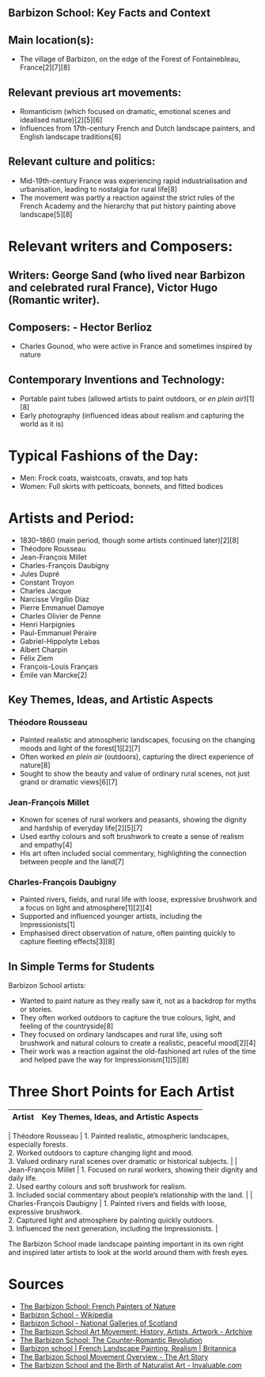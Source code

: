 

## Barbizon School: Key Facts and Context


## Main location(s):  
- The village of Barbizon, on the edge of the Forest of Fontainebleau, France[2][7][8]

## Relevant previous art movements: 
- Romanticism (which focused on dramatic, emotional scenes and idealised nature)[2][5][6]
- Influences from 17th-century French and Dutch landscape painters, and English landscape traditions[6]

## Relevant culture and politics: 
- Mid-19th-century France was experiencing rapid industrialisation and urbanisation, leading to nostalgia for rural life[8]
- The movement was partly a reaction against the strict rules of the French Academy and the hierarchy that put history painting above landscape[5][8]

# Relevant writers and Composers:

 
## Writers: George Sand (who lived near Barbizon and celebrated rural France), Victor Hugo (Romantic writer).

## Composers: - Hector Berlioz
- Charles Gounod, who were active in France and sometimes inspired by nature

## Contemporary Inventions and Technology: 
- Portable paint tubes (allowed artists to paint outdoors, or *en plein air*)[1][8]
- Early photography (influenced ideas about realism and capturing the world as it is)

# Typical Fashions of the Day: 
- Men: Frock coats, waistcoats, cravats, and top hats
- Women:  Full skirts with petticoats, bonnets, and fitted bodices


# Artists and Period:  
- 1830–1860 (main period, though some artists continued later)[2][8]
- Théodore Rousseau
- Jean-François Millet
- Charles-François Daubigny
- Jules Dupré
- Constant Troyon
- Charles Jacque
- Narcisse Virgilio Díaz
- Pierre Emmanuel Damoye
- Charles Olivier de Penne
- Henri Harpignies
- Paul-Emmanuel Péraire
- Gabriel-Hippolyte Lebas
- Albert Charpin
- Félix Ziem
- François-Louis Français
- Émile van Marcke[2]



## Key Themes, Ideas, and Artistic Aspects

### Théodore Rousseau

- Painted realistic and atmospheric landscapes, focusing on the changing moods and light of the forest[1][2][7]
- Often worked *en plein air* (outdoors), capturing the direct experience of nature[8]
- Sought to show the beauty and value of ordinary rural scenes, not just grand or dramatic views[6][7]

### Jean-François Millet

- Known for scenes of rural workers and peasants, showing the dignity and hardship of everyday life[2][5][7]
- Used earthy colours and soft brushwork to create a sense of realism and empathy[4]
- His art often included social commentary, highlighting the connection between people and the land[7]

### Charles-François Daubigny

- Painted rivers, fields, and rural life with loose, expressive brushwork and a focus on light and atmosphere[1][2][4]
- Supported and influenced younger artists, including the Impressionists[1]
- Emphasised direct observation of nature, often painting quickly to capture fleeting effects[3][8]



## In Simple Terms for Students

Barbizon School artists:
- Wanted to paint nature as they really saw it, not as a backdrop for myths or stories. 
- They often worked outdoors to capture the true colours, light, and feeling of the countryside[8]
- They focused on ordinary landscapes and rural life, using soft brushwork and natural colours to create a realistic, peaceful mood[2][4]
- Their work was a reaction against the old-fashioned art rules of the time and helped pave the way for Impressionism[1][5][8]



# Three Short Points for Each Artist

| Artist                      | Key Themes, Ideas, and Artistic Aspects                                                                                      |
|--|--|
| 
Théodore Rousseau
       | 1. Painted realistic, atmospheric landscapes, especially forests. <br> 2. Worked outdoors to capture changing light and mood. <br> 3. Valued ordinary rural scenes over dramatic or historical subjects. |
| 
Jean-François Millet
    | 1. Focused on rural workers, showing their dignity and daily life. <br> 2. Used earthy colours and soft brushwork for realism. <br> 3. Included social commentary about people’s relationship with the land. |
| 
Charles-François Daubigny
 | 1. Painted rivers and fields with loose, expressive brushwork. <br> 2. Captured light and atmosphere by painting quickly outdoors. <br> 3. Influenced the next generation, including the Impressionists. |



The Barbizon School made landscape painting important in its own right and inspired later artists to look at the world around them with fresh eyes.

# Sources
- [The Barbizon School: French Painters of Nature](https://www.metmuseum.org/essays/the-barbizon-school-french-painters-of-nature)
- [Barbizon School - Wikipedia](https://en.wikipedia.org/wiki/Barbizon_School)
- [Barbizon School - National Galleries of Scotland](https://www.nationalgalleries.org/art-and-artists/glossary-terms/barbizon-school)
- [The Barbizon School Art Movement: History, Artists, Artwork - Artchive](https://www.artchive.com/art-movements/barbizon-school/)
- [The Barbizon School: The Counter-Romantic Revolution](https://www.philosophyineedit.com/p/barbizon)
- [Barbizon school | French Landscape Painting, Realism | Britannica](https://www.britannica.com/art/Barbizon-school)
- [The Barbizon School Movement Overview - The Art Story](https://www.theartstory.org/movement/barbizon-school/)
- [The Barbizon School and the Birth of Naturalist Art - Invaluable.com](https://www.invaluable.com/blog/the-barbizon-school-and-the-birth-of-naturalist-art-enchanted-landscapes/)



